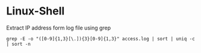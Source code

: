 # Linux-Shell

Extract IP address form log file using grep

```
grep -E -o "([0-9]{1,3}[\.]){3}[0-9]{1,3}" access.log | sort | uniq -c | sort -n
```

